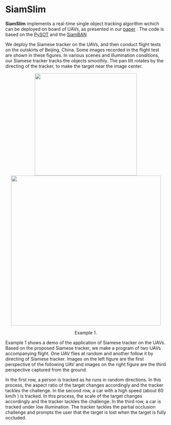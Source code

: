 # SiamSlim

**SiamSlim** implements a real-time single object tracking algorithm wchich can be deployed on board of UAVs, as presented in our [paper](https://jingyan.baidu.com/article/fa4125ac0013d328ac70922f.html) . The code is based on the [PySOT](https://github.com/STVIR/pysot) and the [SiamBAN](https://github.com/hqucv/siamban)

 We deploy the Siamese tracker on the UAVs, and then conduct flight tests on the outskirts of Beijing, China. Some images recorded in the flight test are shown in these figures. In various scenes and illumination conditions, our Siamese tracker tracks the objects smoothly. The pan tilt rotates by the directing of the tracker, to make the target near the image center.
<div align="center">
  <img src="demo/5.gif" width="320px" />
  <img src="demo/6.gif" width="469px" />
  <p>Example 1.</p>
</div>

Example 1 shows a demo of the application of Siamese tracker on the UAVs. Based on the proposed Siamese tracker, we make a program of two UAVs accompanying flight. One UAV flies at random and another follow it by directing of Siamese tracker. Images on the left figure are the first perspective of the following UAV and images on the right figure are the third perspective captured from the ground.

In the first row, a person is tracked as he runs in random directions. In this process, the aspect ratio of the target changes accordingly and the tracker tackles the challenge. In the second row, a car with a high speed (about 60 km/h ) is tracked. In this process, the scale of the target changes accordingly and the tracker tackles the challenge. In the third row, a car is tracked under low illumination. The tracker tackles the partial occlusion challenge and prompts the user that the target is lost when the target is fully occluded.
